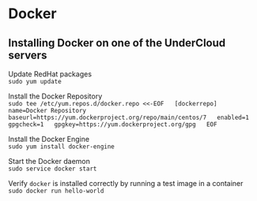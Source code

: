 # Docker


## Installing Docker on one of the UnderCloud servers  

Update RedHat packages  
`sudo yum update`  

Install the Docker Repository  
`sudo tee /etc/yum.repos.d/docker.repo <<-EOF  
[dockerrepo]  
name=Docker Repository  
baseurl=https://yum.dockerproject.org/repo/main/centos/7  
enabled=1  
gpgcheck=1  
gpgkey=https://yum.dockerproject.org/gpg  
EOF`  

Install the Docker Engine  
`sudo yum install docker-engine`  

Start the Docker daemon  
`sudo service docker start`  

Verify `docker` is installed correctly by running a test image in a container  
`sudo docker run hello-world`  
